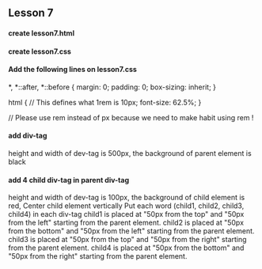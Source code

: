 ## Lesson 7
#### create lesson7.html
#### create lesson7.css

####  Add the following lines on lesson7.css

*,
*::after,
*::before {
    margin: 0;
    padding: 0;
    box-sizing: inherit;
}

html {
    // This defines what 1rem is 10px;
    font-size: 62.5%;
}

// Please use rem instead of px because we need to make habit using rem !

#### add div-tag
height and width of dev-tag is 500px,
the background of parent element is black

#### add 4 child div-tag in parent div-tag
height and width of dev-tag is 100px,
the background of child element is red,
Center child element vertically
Put each word (child1, child2, child3, child4) in each div-tag
child1 is placed at "50px from the top" and "50px from the left" starting from the parent element.
child2 is placed at "50px from the bottom" and "50px from the left" starting from the parent element.
child3 is placed at "50px from the top" and "50px from the right" starting from the parent element.
child4 is placed at "50px from the bottom" and "50px from the right" starting from the parent element.
